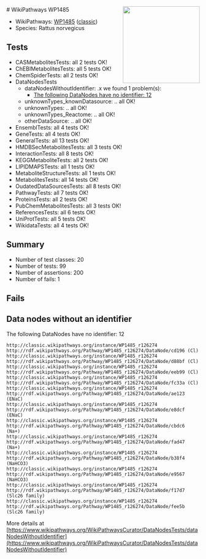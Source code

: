 <img style="float: right; width: 200px" src="https://upload.wikimedia.org/wikipedia/commons/thumb/8/83/Wplogo_with_text_500.png/640px-Wplogo_with_text_500.png" />
# WikiPathways WP1485

* WikiPathways: [WP1485](https://wikipathways.org/pathways/WP1485) ([classic](https://classic.wikipathways.org/instance/WP1485))
* Species: Rattus norvegicus
## Tests
* CASMetabolitesTests: all 2 tests OK!
* ChEBIMetabolitesTests: all 5 tests OK!
* ChemSpiderTests: all 2 tests OK!
* DataNodesTests
    * dataNodesWithoutIdentifier: .x we found 1 problem(s):
        * [The following DataNodes have no identifier: 12](#8792c492)
    * unknownTypes_knownDatasource: .. all OK!
    * unknownTypes: .. all OK!
    * unknownTypes_Reactome: .. all OK!
    * otherDataSource: .. all OK!
* EnsemblTests: all 4 tests OK!
* GeneTests: all 4 tests OK!
* GeneralTests: all 13 tests OK!
* HMDBSecMetabolitesTests: all 3 tests OK!
* InteractionTests: all 8 tests OK!
* KEGGMetaboliteTests: all 2 tests OK!
* LIPIDMAPSTests: all 1 tests OK!
* MetaboliteStructureTests: all 1 tests OK!
* MetabolitesTests: all 14 tests OK!
* OudatedDataSourcesTests: all 8 tests OK!
* PathwayTests: all 7 tests OK!
* ProteinsTests: all 2 tests OK!
* PubChemMetabolitesTests: all 3 tests OK!
* ReferencesTests: all 6 tests OK!
* UniProtTests: all 5 tests OK!
* WikidataTests: all 4 tests OK!


## Summary

* Number of test classes: 20
* Number of tests: 99
* Number of assertions: 200
* Number of fails: 1

## Fails

<a name="8792c492" />

## Data nodes without an identifier

The following DataNodes have no identifier: 12
```
http://classic.wikipathways.org/instance/WP1485_r126274 http://rdf.wikipathways.org/Pathway/WP1485_r126274/DataNode/cd196 (Cl)
http://classic.wikipathways.org/instance/WP1485_r126274 http://rdf.wikipathways.org/Pathway/WP1485_r126274/DataNode/d88bf (Cl)
http://classic.wikipathways.org/instance/WP1485_r126274 http://rdf.wikipathways.org/Pathway/WP1485_r126274/DataNode/eeb99 (Cl)
http://classic.wikipathways.org/instance/WP1485_r126274 http://rdf.wikipathways.org/Pathway/WP1485_r126274/DataNode/fc33a (Cl)
http://classic.wikipathways.org/instance/WP1485_r126274 http://rdf.wikipathways.org/Pathway/WP1485_r126274/DataNode/ae123 (ENaC)
http://classic.wikipathways.org/instance/WP1485_r126274 http://rdf.wikipathways.org/Pathway/WP1485_r126274/DataNode/e8dcf (ENaC)
http://classic.wikipathways.org/instance/WP1485_r126274 http://rdf.wikipathways.org/Pathway/WP1485_r126274/DataNode/cbdc6 (Na+)
http://classic.wikipathways.org/instance/WP1485_r126274 http://rdf.wikipathways.org/Pathway/WP1485_r126274/DataNode/fad47 (Na+)
http://classic.wikipathways.org/instance/WP1485_r126274 http://rdf.wikipathways.org/Pathway/WP1485_r126274/DataNode/b38f4 (NaHCO3)
http://classic.wikipathways.org/instance/WP1485_r126274 http://rdf.wikipathways.org/Pathway/WP1485_r126274/DataNode/e9567 (NaHCO3)
http://classic.wikipathways.org/instance/WP1485_r126274 http://rdf.wikipathways.org/Pathway/WP1485_r126274/DataNode/f17d7 (Slc26 family)
http://classic.wikipathways.org/instance/WP1485_r126274 http://rdf.wikipathways.org/Pathway/WP1485_r126274/DataNode/fee5b (Slc26 family)
```

More details at [https://www.wikipathways.org/WikiPathwaysCurator/DataNodesTests/dataNodesWithoutIdentifier](https://www.wikipathways.org/WikiPathwaysCurator/DataNodesTests/dataNodesWithoutIdentifier)

